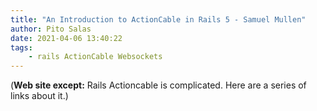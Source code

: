 ```yaml
---
title: "An Introduction to ActionCable in Rails 5 - Samuel Mullen"
author: Pito Salas
date: 2021-04-06 13:40:22
tags:
    - rails ActionCable Websockets
---
```


(**Web site except:** Rails Actioncable is complicated. Here are a series of links about it.) 
